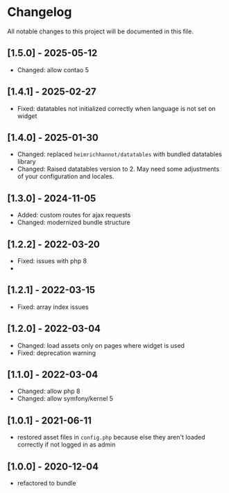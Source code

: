 # Changelog

All notable changes to this project will be documented in this file.

## [1.5.0] - 2025-05-12
- Changed: allow contao 5

## [1.4.1] - 2025-02-27
- Fixed: datatables not initialized correctly when language is not set on widget

## [1.4.0] - 2025-01-30
- Changed: replaced `heimrichhannot/datatables` with bundled datatables library
- Changed: Raised datatables version to 2. May need some adjustments of your configuration and locales.

## [1.3.0] - 2024-11-05
- Added: custom routes for ajax requests
- Changed: modernized bundle structure

## [1.2.2] - 2022-03-20
- Fixed: issues with php 8
- 
## [1.2.1] - 2022-03-15
- Fixed: array index issues

## [1.2.0] - 2022-03-04
- Changed: load assets only on pages where widget is used
- Fixed: deprecation warning

## [1.1.0] - 2022-03-04
- Changed: allow php 8
- Changed: allow symfony/kernel 5

## [1.0.1] - 2021-06-11

- restored asset files in `config.php` because else they aren't loaded correctly if not logged in as admin

## [1.0.0] - 2020-12-04

- refactored to bundle
